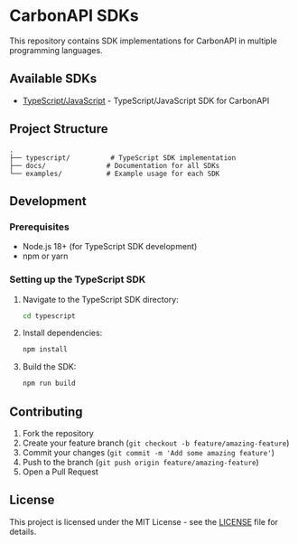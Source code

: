 # CarbonAPI SDKs

This repository contains SDK implementations for CarbonAPI in multiple programming languages.

## Available SDKs

- [TypeScript/JavaScript](./typescript) - TypeScript/JavaScript SDK for CarbonAPI

## Project Structure

```
.
├── typescript/          # TypeScript SDK implementation
├── docs/               # Documentation for all SDKs
└── examples/           # Example usage for each SDK
```

## Development

### Prerequisites

- Node.js 18+ (for TypeScript SDK development)
- npm or yarn

### Setting up the TypeScript SDK

1. Navigate to the TypeScript SDK directory:

   ```bash
   cd typescript
   ```

2. Install dependencies:

   ```bash
   npm install
   ```

3. Build the SDK:
   ```bash
   npm run build
   ```

## Contributing

1. Fork the repository
2. Create your feature branch (`git checkout -b feature/amazing-feature`)
3. Commit your changes (`git commit -m 'Add some amazing feature'`)
4. Push to the branch (`git push origin feature/amazing-feature`)
5. Open a Pull Request

## License

This project is licensed under the MIT License - see the [LICENSE](LICENSE) file for details.
